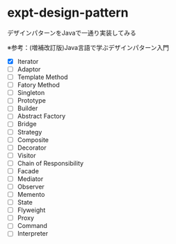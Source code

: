 # expt-design-pattern

デザインパターンをJavaで一通り実装してみる

※参考：(増補改訂版)Java言語で学ぶデザインパターン入門

- [x] Iterator
- [ ] Adaptor
- [ ] Template Method
- [ ] Fatory Method
- [ ] Singleton
- [ ] Prototype
- [ ] Builder
- [ ] Abstract Factory
- [ ] Bridge
- [ ] Strategy
- [ ] Composite
- [ ] Decorator
- [ ] Visitor
- [ ] Chain of Responsibility
- [ ] Facade
- [ ] Mediator
- [ ] Observer
- [ ] Memento
- [ ] State
- [ ] Flyweight
- [ ] Proxy
- [ ] Command
- [ ] Interpreter
